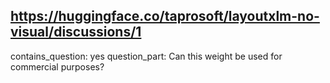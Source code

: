## https://huggingface.co/taprosoft/layoutxlm-no-visual/discussions/1

contains_question: yes
question_part: Can this weight be used for commercial purposes?
